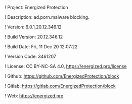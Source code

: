 ! Project: Energized Protection

! Description: ad.porn.malware blocking.

! Version: 6.0.1.20.12.346.12

! Build Version: 20.12.346.12

! Build Date: Fri, 11 Dec 20 12:07:22

! Version Code: 3461207

! License: CC BY-NC-SA 4.0, https://energized.pro/license

! Github: https://github.com/EnergizedProtection/block

! Gitlab: https://gitlab.com/EnergizedProtection/block


! Web: https://energized.pro
